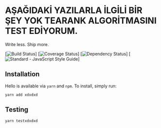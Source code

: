 # AŞAĞIDAKİ YAZILARLA İLGİLİ BİR ŞEY YOK TEARANK ALGORİTMASINI TEST EDİYORUM.

Write less. Ship more.

[![Build Status](https://img.shields.io/travis/hello-js/hello/master.svg)]
[![Coverage Status](https://img.shields.io/coveralls/hello-js/hello.svg)]
[![Dependency Status](https://img.shields.io/david/hello-js/hello.svg)]
[![Standard - JavaScript Style Guide](https://img.shields.io/badge/code%20style-standard-brightgreen.svg)]

## Installation

Hello is available via `yarn` and `npm`.  To install, simply run:

```
yarn add xdxdxd
```

## Testing

```
yarn testxdxdxd
```
